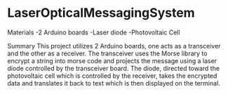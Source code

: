 # LaserOpticalMessagingSystem

Materials
-2 Arduino boards
-Laser diode
-Photovoltaic Cell

Summary
This project utilizes 2 Arduino boards, one acts as a transceiver and the other as a receiver. The transceiver uses the Morse library to encrypt a string into morse code and projects the message using a laser diode controlled by the transceiver board. The diode, directed toward the photovoltaic cell which is controlled by the receiver, takes the encrypted data and translates it back to text which is then displayed on the terminal.
